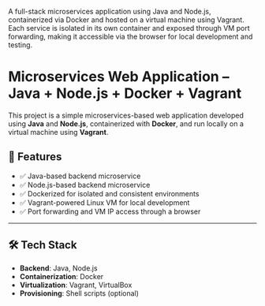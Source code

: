 A full-stack microservices application using Java and Node.js, 
containerized via Docker and hosted on a virtual machine using Vagrant.
Each service is isolated in its own container and exposed through VM port
forwarding, making it accessible via the browser for local development and testing.

# Microservices Web Application – Java + Node.js + Docker + Vagrant

This project is a simple microservices-based web application developed using **Java** and **Node.js**, containerized with **Docker**, and run locally on a virtual machine using **Vagrant**.

## 🚀 Features

- ✅ Java-based backend microservice
- ✅ Node.js-based backend microservice
- ✅ Dockerized for isolated and consistent environments
- ✅ Vagrant-powered Linux VM for local development
- ✅ Port forwarding and VM IP access through a browser

---

## 🛠️ Tech Stack

- **Backend**: Java, Node.js
- **Containerization**: Docker
- **Virtualization**: Vagrant, VirtualBox
- **Provisioning**: Shell scripts (optional)

